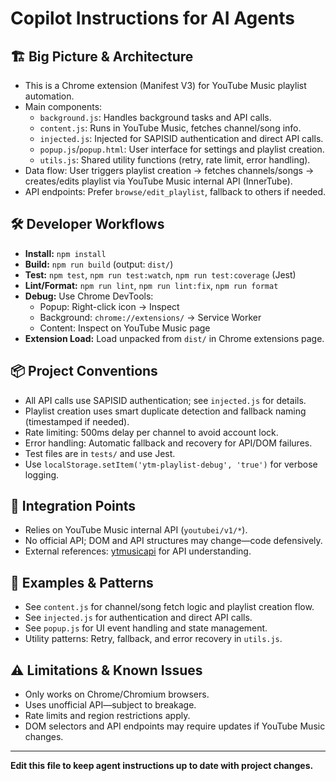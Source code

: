 # Copilot Instructions for AI Agents

## 🏗️ Big Picture & Architecture
- This is a Chrome extension (Manifest V3) for YouTube Music playlist automation.
- Main components:
  - `background.js`: Handles background tasks and API calls.
  - `content.js`: Runs in YouTube Music, fetches channel/song info.
  - `injected.js`: Injected for SAPISID authentication and direct API calls.
  - `popup.js`/`popup.html`: User interface for settings and playlist creation.
  - `utils.js`: Shared utility functions (retry, rate limit, error handling).
- Data flow: User triggers playlist creation → fetches channels/songs → creates/edits playlist via YouTube Music internal API (InnerTube).
- API endpoints: Prefer `browse/edit_playlist`, fallback to others if needed.

## 🛠️ Developer Workflows
- **Install:** `npm install`
- **Build:** `npm run build` (output: `dist/`)
- **Test:** `npm test`, `npm run test:watch`, `npm run test:coverage` (Jest)
- **Lint/Format:** `npm run lint`, `npm run lint:fix`, `npm run format`
- **Debug:** Use Chrome DevTools:
  - Popup: Right-click icon → Inspect
  - Background: `chrome://extensions/` → Service Worker
  - Content: Inspect on YouTube Music page
- **Extension Load:** Load unpacked from `dist/` in Chrome extensions page.

## 📦 Project Conventions
- All API calls use SAPISID authentication; see `injected.js` for details.
- Playlist creation uses smart duplicate detection and fallback naming (timestamped if needed).
- Rate limiting: 500ms delay per channel to avoid account lock.
- Error handling: Automatic fallback and recovery for API/DOM failures.
- Test files are in `tests/` and use Jest.
- Use `localStorage.setItem('ytm-playlist-debug', 'true')` for verbose logging.

## 🔗 Integration Points
- Relies on YouTube Music internal API (`youtubei/v1/*`).
- No official API; DOM and API structures may change—code defensively.
- External references: [ytmusicapi](https://github.com/sigma67/ytmusicapi) for API understanding.

## 📝 Examples & Patterns
- See `content.js` for channel/song fetch logic and playlist creation flow.
- See `injected.js` for authentication and direct API calls.
- See `popup.js` for UI event handling and state management.
- Utility patterns: Retry, fallback, and error recovery in `utils.js`.

## ⚠️ Limitations & Known Issues
- Only works on Chrome/Chromium browsers.
- Uses unofficial API—subject to breakage.
- Rate limits and region restrictions apply.
- DOM selectors and API endpoints may require updates if YouTube Music changes.

---

**Edit this file to keep agent instructions up to date with project changes.**
